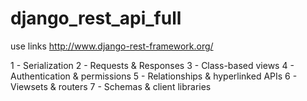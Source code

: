 # django_rest_api_full

use links
http://www.django-rest-framework.org/


1 - Serialization
2 - Requests & Responses
3 - Class-based views
4 - Authentication & permissions
5 - Relationships & hyperlinked APIs
6 - Viewsets & routers
7 - Schemas & client libraries
